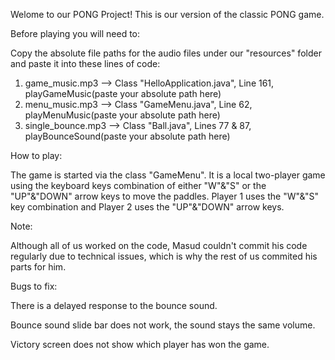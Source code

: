 Welome to our PONG Project! This is our version of the classic PONG game. 

Before playing you will need to: 

Copy the absolute file paths for the audio files under our "resources" folder and paste it into these lines of code:
1. game_music.mp3 --> Class "HelloApplication.java", Line 161, playGameMusic(paste your absolute path here)
2. menu_music.mp3 --> Class "GameMenu.java", Line 62, playMenuMusic(paste your absolute path here)
3. single_bounce.mp3 --> Class "Ball.java", Lines 77 & 87, playBounceSound(paste your absolute path here)

   
How to play: 

The game is started via the class "GameMenu". 
It is a local two-player game using the keyboard keys combination of either "W"&"S" or the "UP"&"DOWN" arrow keys to move the paddles. 
Player 1 uses the "W"&"S" key combination and Player 2 uses the "UP"&"DOWN" arrow keys. 

Note: 

Although all of us worked on the code, Masud couldn't commit his code regularly due to technical issues, which is why the rest of us commited his parts for him. 

Bugs to fix: 

There is a delayed response to the bounce sound. 

Bounce sound slide bar does not work, the sound stays the same volume. 

Victory screen does not show which player has won the game. 
